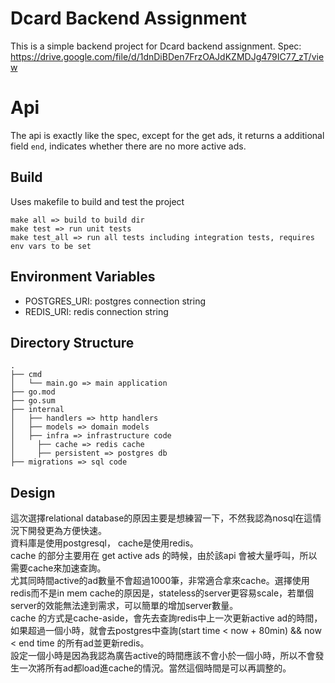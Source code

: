 # Dcard Backend Assignment

This is a simple backend project for Dcard backend assignment.
Spec: https://drive.google.com/file/d/1dnDiBDen7FrzOAJdKZMDJg479IC77_zT/view  

# Api
The api is exactly like the spec, except for the get ads, it returns a additional field `end`, indicates whether there are no more active ads.





## Build
Uses makefile to build and test the project
```
make all => build to build dir
make test => run unit tests
make test_all => run all tests including integration tests, requires env vars to be set
```

## Environment Variables
- POSTGRES_URI: postgres connection string
- REDIS_URI: redis connection string


## Directory Structure
```
.
├── cmd
│   └── main.go => main application
├── go.mod
├── go.sum
├── internal
│   ├── handlers => http handlers
│   ├── models => domain models
│   ├── infra => infrastructure code
│     ├── cache => redis cache
│     ├── persistent => postgres db
├── migrations => sql code
```

## Design

這次選擇relational database的原因主要是想練習一下，不然我認為nosql在這情況下開發更為方便快速。  
資料庫是使用postgresql， cache是使用redis。  
cache 的部分主要用在 get active ads 的時候，由於該api 會被大量呼叫，所以需要cache來加速查詢。  
尤其同時間active的ad數量不會超過1000筆，非常適合拿來cache。選擇使用redis而不是in mem cache的原因是，stateless的server更容易scale，若單個server的效能無法達到需求，可以簡單的增加server數量。   
cache 的方式是cache-aside，會先去查詢redis中上一次更新active ad的時間，如果超過一個小時，就會去postgres中查詢(start time < now + 80min) && now < end time 的所有ad並更新redis。  
設定一個小時是因為我認為廣告active的時間應該不會小於一個小時，所以不會發生一次將所有ad都load進cache的情況。當然這個時間是可以再調整的。    
